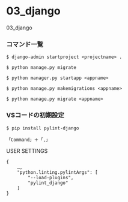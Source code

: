 # 03_django
03_django

### コマンド一覧

`$ django-admin startproject <projectname> .`

`$ python manage.py migrate`

`$ python manager.py startapp <appname>`

`$ python manage.py makemigrations <appname>`

`$ python manage.py migrate <appname>`

### VSコードの初期設定

`$ pip install pylint-django`

`「Command」＋「,」`

USER SETTINGS
```
{
    …,
    "python.linting.pylintArgs": [
        "--load-plugins",
        "pylint_django"
    ]
}
```